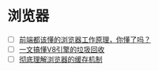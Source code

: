 # 浏览器

- [ ] [前端都该懂的浏览器工作原理，你懂了吗？](https://segmentfault.com/a/1190000022633988)
- [ ] [一文搞懂V8引擎的垃圾回收](https://juejin.cn/post/6844904016325902344)
- [ ] [彻底理解浏览器的缓存机制](https://mp.weixin.qq.com/s/d2zeGhUptGUGJpB5xHQbOA)
